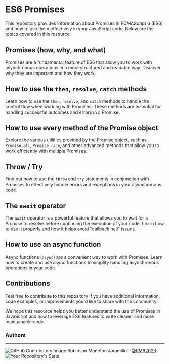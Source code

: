 # ES6 Promises

This repository provides information about Promises in ECMAScript 6 (ES6) and how to use them effectively in your JavaScript code. Below are the topics covered in this resource:

## Promises (how, why, and what)

Promises are a fundamental feature of ES6 that allow you to work with asynchronous operations in a more structured and readable way. Discover why they are important and how they work.

## How to use the `then`, `resolve`, `catch` methods

Learn how to use the `then`, `resolve`, and `catch` methods to handle the control flow when working with Promises. These methods are essential for handling successful outcomes and errors in a Promise.

## How to use every method of the Promise object

Explore the various utilities provided by the Promise object, such as `Promise.all`, `Promise.race`, and other advanced methods that allow you to work efficiently with multiple Promises.

## Throw / Try

Find out how to use the `throw` and `try` statements in conjunction with Promises to effectively handle errors and exceptions in your asynchronous code.

## The `await` operator

The `await` operator is a powerful feature that allows you to wait for a Promise to resolve before continuing the execution of your code. Learn how to use it properly and how it helps avoid "callback hell" issues.

## How to use an async function

Async functions (`async`) are a convenient way to work with Promises. Learn how to create and use async functions to simplify handling asynchronous operations in your code.

## Contributions

Feel free to contribute to this repository if you have additional information, code examples, or improvements you'd like to share with the community.

We hope this resource helps you better understand the use of Promises in JavaScript and how to leverage ES6 features to write cleaner and more maintainable code.


### **Authors**
--- 

![GitHub Contributors Image](https://contrib.rocks/image?repo=RM92023/holbertonschool-low_level_programming)
Robinson Muñetón Jaramillo - <a href="https://github.com/RM92023" target="_blank"> @RM92023</a> ![Your Repository's Stats](https://github-readme-stats.vercel.app/api?username=RM92023&show_icons=true)
